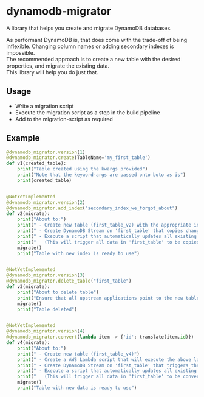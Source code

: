 # dynamodb-migrator

A library that helps you create and migrate DynamoDB databases.

As performant DynamoDB is, that does come with the trade-off of being inflexible. Changing column names or adding secondary indexes is impossible.  
The recommended approach is to create a new table with the desired properties, and migrate the existing data.  
This library will help  you do just that.
  
 ## Usage
 - Write a migration script
 - Execute the migration script as a step in the build pipeline
 - Add to the migration-script as required
 
## Example 
```python
@dynamodb_migrator.version(1)
@dynamodb_migrator.create(TableName='my_first_table')
def v1(created_table):
    print("Table created using the kwargs provided")
    print("Note that the keyword-args are passed onto boto as is")
    print(created_table)


@NotYetImplemented
@dynamodb_migrator.version(2)
@dynamodb_migrator.add_index("secondary_index_we_forgot_about")
def v2(migrate):
    print("About to:")
    print(" - Create new table (first_table_v2) with the appropriate index")
    print(" - Create DynamoDB Stream on 'first_table' that copies changes into the new table")
    print(" - Execute a script that automatically updates all existing data")
    print("   (This will trigger all data in 'first_table' to be copied into the new table")
    migrate()
    print("Table with new index is ready to use")


@NotYetImplemented
@dynamodb_migrator.version(3)
@dynamodb_migrator.delete_table("first_table")
def v3(migrate):
    print("About to delete table")
    print("Ensure that all upstream applications point to the new table, before adding this part to the pipeline!")
    migrate()
    print("Table deleted")


@NotYetImplemented
@dynamodb_migrator.version(4)
@dynamodb_migrator.convert(lambda item -> {'id': translate(item.id)})
def v4(migrate):
    print("About to:")
    print(" - Create new table (first_table_v4)")
    print(" - Create a AWS Lambda script that will execute the above lambda, and write the result int he new table")
    print(" - Create DynamoDB Stream on 'first_table' that triggers the new Lambda")
    print(" - Execute a script that automatically updates all existing data")
    print("   (This will trigger all data in 'first_table' to be converted and copied into the new table")
    migrate()
    print("Table with new data is ready to use")

```